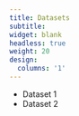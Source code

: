 ```yaml
---
title: Datasets
subtitle:
widget: blank
headless: true
weight: 20
design:
  columns: '1'
---
```


- Dataset 1
- Dataset 2
